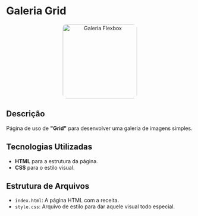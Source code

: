# Galeria Grid

<div style="text-align: center;">
<img style="border-radius: 10px" src="[https://tabguimaraes.github.io/galeria-grid/](https://tabguimaraes.github.io/galeria-grid/)" alt="Galeria Flexbox" width="200" height="auto" /></div>

## Descrição

Página de uso de **"Grid"** para desenvolver uma galeria de imagens simples.



## Tecnologias Utilizadas

- **HTML** para a estrutura da página.
- **CSS** para o estilo visual.


## Estrutura de Arquivos

- `index.html`: A página HTML com a receita.
- `style.css`: Arquivo de estilo para dar aquele visual todo especial.
